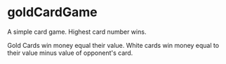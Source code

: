 # goldCardGame
A simple card game. Highest card number wins.

Gold Cards win money equal their value.
White cards win money equal to their value minus value of opponent's card.

